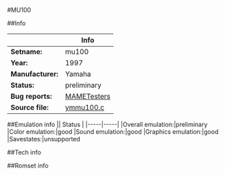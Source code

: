 #MU100

##Info

||Info|
|-----|-----|
|**Setname:**|mu100
|**Year:**|1997
|**Manufacturer:**|Yamaha
|**Status:**|preliminary
|**Bug reports:**|[MAMETesters](http://mametesters.org/view_all_set.php?type=1&temporary=y&search=ymmu100.c)
|**Source file:**|[ymmu100.c](https://github.com/mamedev/mame/blob/master/src/mess/drivers/ymmu100.c)

##Emulation info
|| Status |
|-----|-----|
|Overall emulation:|preliminary
|Color emulation:|good
|Sound emulation:|good
|Graphics emulation:|good
|Savestates:|unsupported

##Tech info

##Romset info

<!--- START OF EDITED COMMENT DO NOT TOUCH TEXT ABOVE-->

